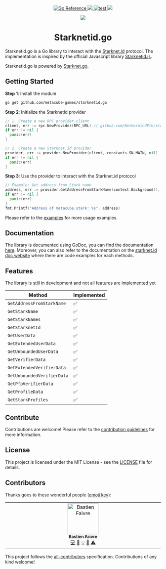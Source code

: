 <p align="center">
    <a href="https://pkg.go.dev/github.com/metacube-games/starknetid.go">
        <img src="https://pkg.go.dev/badge/github.com/metacube-games/starknetid.go.svg" alt="Go Reference">
    </a>
    <a href="https://github.com/metacube-games/starknetid.go/blob/main/LICENSE">
        <img src="https://img.shields.io/badge/license-MIT-black">
    </a>
    <a href="https://github.com/metacube-games/starknetid.go/actions/workflows/go.yml">
        <img src="https://github.com/metacube-games/starknetid.go/actions/workflows/go.yml/badge.svg?branch=main" alt="test">
    </a>
    <a href="https://github.com/metacube-games/starknetid.go">
      <img src="https://img.shields.io/github/stars/metacube-games/starknetid.go?style=social"/>
    </a>
</p>

<p align="center">
  <a href="https://twitter.com/MetacubeGames">
    <img src="https://img.shields.io/twitter/follow/MetacubeGames?style=social"/>
  </a>
</p>

<h1 align="center">Starknetid.go</h1>

Starknetid.go is a Go library to interact with the [Starknet.id](https://starknet.id/) protocol. The implementation is inspired by the official Javascript library [Starknetid.js](https://github.com/starknet-id/starknetid.js).

Starknetid.go is powered by [Starknet.go](https://github.com/NethermindEth/starknet.go).

## Getting Started

**Step 1**: Install the module

```bash
go get github.com/metacube-games/starknetid.go
```

**Step 2**: Initialize the StarknetId provider

```go
// 1. Create a new RPC provider client
client, err := rpc.NewProvider(RPC_URL) // github.com/NethermindEth/starknet.go/rpc
if err != nil {
  panic(err)
}

// 2. Create a new Starknet.id provider
provider, err := provider.NewProvider(client, constants.SN_MAIN, nil)
if err != nil {
  panic(err)
}
```

**Step 3**: Use the provider to interact with the Starknet.id protocol

```go
// Example: Get address from Stark name
address, err := provider.GetAddressFromStarkName(context.Background(), "metacube.stark")
if err != nil {
  panic(err)
}
fmt.Printf("Address of metacube.stark: %s", address)
```

Please refer to the [examples](examples/main.go) for more usage examples.

## Documentation

The library is documented using GoDoc, you can find the documentation [here](https://pkg.go.dev/github.com/metacube-games/starknetid.go). Moreover, you can also refer to the documentation on the [starknet.id doc website](https://docs.starknet.id/devs/starknetidgo) where there are code examples for each methods.

## Features

The library is still in development and not all features are implemented yet

| Method | Implemented |
| --- | --- |
| `GetAddressFromStarkName` | ✅ |
| `GetStarkName` | ✅ |
| `GetStarkNames` | ✅ |
| `GetStarknetId` | ✅ |
| `GetUserData` | ✅ |
| `GetExtendedUserData` | ✅ |
| `GetUnboundedUserData` | ✅ |
| `GetVerifierData` | ✅ |
| `GetExtendedVerifierData` | ✅ |
| `GetUnboundedVerifierData` | ✅ |
| `GetPfpVerifierData` | ✅ |
| `GetProfileData` | ✅ |
| `GetStarkProfiles` | ✅ |

## Contribute

Contributions are welcome! Please refer to the [contribution guidelines](CONTRIBUTING.md) for more information.

## License

This project is licensed under the MIT License - see the [LICENSE](LICENSE) file for details.

## Contributors

Thanks goes to these wonderful people ([emoji key](https://allcontributors.org/docs/en/emoji-key)):

<!-- ALL-CONTRIBUTORS-LIST:START - Do not remove or modify this section -->
<!-- prettier-ignore-start -->
<!-- markdownlint-disable -->
<table>
  <tbody>
    <tr>
      <td align="center" valign="top" width="14.28%"><a href="https://github.com/BastienFaivre"><img src="https://avatars.githubusercontent.com/u/57015770?v=4?s=100" width="100px;" alt="Bastien Faivre"/><br /><sub><b>Bastien Faivre</b></sub></a><br /><a href="#code-BastienFaivre" title="Code">💻</a> <a href="#doc-BastienFaivre" title="Documentation">📖</a> <a href="#example-BastienFaivre" title="Examples">💡</a> <a href="#maintenance-BastienFaivre" title="Maintenance">🚧</a> <a href="#test-BastienFaivre" title="Tests">⚠️</a></td>
    </tr>
  </tbody>
</table>

<!-- markdownlint-restore -->
<!-- prettier-ignore-end -->

<!-- ALL-CONTRIBUTORS-LIST:END -->

This project follows the [all-contributors](https://github.com/all-contributors/all-contributors) specification. Contributions of any kind welcome!
